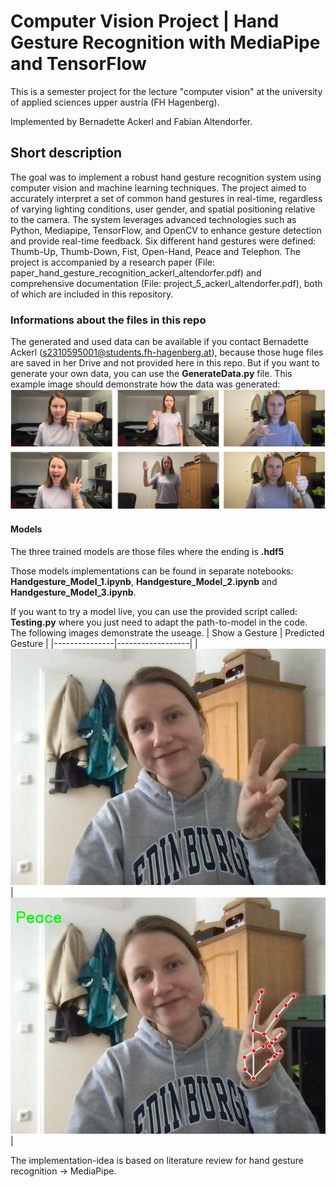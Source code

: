 # Computer Vision Project | Hand Gesture Recognition with MediaPipe and TensorFlow

This is a semester project for the lecture "computer vision" at the university of applied sciences upper austria (FH Hagenberg).

Implemented by Bernadette Ackerl and Fabian Altendorfer.

## Short description
The goal was to implement a robust hand gesture recognition system using computer vision and machine learning techniques. The project aimed to accurately interpret a set of common hand gestures in real-time, regardless of varying lighting conditions, user gender, and spatial positioning relative to the camera. The system leverages advanced technologies such as Python, Mediapipe, TensorFlow, and OpenCV to enhance gesture detection and provide real-time feedback. Six different hand gestures were defined: Thumb-Up, Thumb-Down, Fist, Open-Hand, Peace and Telephon. The project is accompanied by a research paper (File: paper_hand_gesture_recognition_ackerl_altendorfer.pdf) and comprehensive documentation (File: project_5_ackerl_altendorfer.pdf), both of which are included in this repository.

### Informations about the files in this repo
The generated and used data can be available if you contact Bernadette Ackerl (s2310595001@students.fh-hagenberg.at), because those huge files are saved in her Drive and not provided here in this repo.
But if you want to generate your own data, you can use the **GenerateData.py** file. This example image should demonstrate how the data was generated: ![example data collection process](./example-b.png)


#### Models
The three trained models are those files where the ending is **.hdf5**

Those models implementations can be found in separate notebooks: **Handgesture_Model_1.ipynb**, **Handgesture_Model_2.ipynb** and **Handgesture_Model_3.ipynb**.

If you want to try a model live, you can use the provided script called: **Testing.py** where you just need to adapt the path-to-model in the code.
The following images demonstrate the useage.
| Show a Gesture | Predicted Gesture |
|---------------|------------------|
| ![show a gesture](./photo.jpg) | ![predicted gesture](./result.jpg) |

The implementation-idea is based on literature review for hand gesture recognition -> MediaPipe.      

